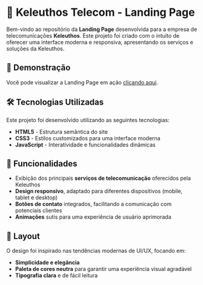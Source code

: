 # 📡 Keleuthos Telecom - Landing Page

Bem-vindo ao repositório da **Landing Page** desenvolvida para a empresa de telecomunicações **Keleuthos**. Este projeto foi criado com o intuito de oferecer uma interface moderna e responsiva, apresentando os serviços e soluções da Keleuthos.

## 🚀 Demonstração

Você pode visualizar a Landing Page em ação <a href="https://seu-link.com" target="_blank">clicando aqui</a>.

## 🛠️ Tecnologias Utilizadas

Este projeto foi desenvolvido utilizando as seguintes tecnologias:

- **HTML5** - Estrutura semântica do site
- **CSS3** - Estilos customizados para uma interface moderna
- **JavaScript** - Interatividade e funcionalidades dinâmicas

## 📑 Funcionalidades

- Exibição dos principais **serviços de telecomunicação** oferecidos pela Keleuthos
- **Design responsivo**, adaptado para diferentes dispositivos (mobile, tablet e desktop)
- **Botões de contato** integrados, facilitando a comunicação com potenciais clientes
- **Animações** sutis para uma experiência de usuário aprimorada

## 🎨 Layout

O design foi inspirado nas tendências modernas de UI/UX, focando em:

- **Simplicidade e elegância**
- **Paleta de cores neutra** para garantir uma experiência visual agradável
- **Tipografia clara** e de fácil leitura
